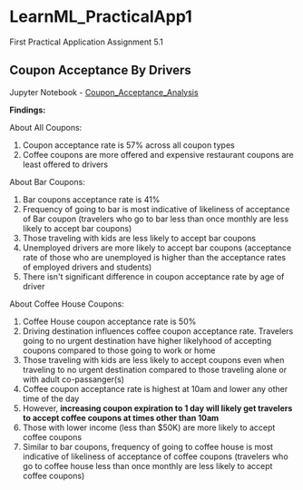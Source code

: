 # LearnML_PracticalApp1
First Practical Application Assignment 5.1
## Coupon Acceptance By Drivers 

Jupyter Notebook - [Coupon_Acceptance_Analysis](https://github.com/shruti0209/LearnML_PracticalApp1/blob/main/Coupon_Acceptance_Analysis.ipynb) 

**Findings:**

About All Coupons: 
1. Coupon acceptance rate is 57% across all coupon types
2. Coffee coupons are more offered and expensive restaurant coupons are least offered to drivers


About Bar Coupons: 
1. Bar coupons acceptance rate is 41%
2. Frequency of going to bar is most indicative of likeliness of acceptance of Bar coupon (travelers who go to bar less than once monthly are less likely to accept bar coupons) 
3. Those traveling with kids are less likely to accept bar coupons 
4. Unemployed drivers are more likely to accept bar coupons (acceptance rate of those who are unemployed is higher than the acceptance rates of employed drivers and students) 
5. There isn't significant difference in coupon acceptance rate by age of driver


About Coffee House Coupons: 
1. Coffee House coupon acceptance rate is 50%
2. Driving destination influences coffee coupon acceptance rate. Travelers going to no urgent destination have higher likelyhood of accepting coupons compared to those going to work or home
3. Those traveling with kids are less likely to accept coupons even when traveling to no urgent destination compared to those traveling alone or with adult co-passanger(s)  
4. Coffee coupon acceptance rate is highest at 10am and lower any other time of the day
5. However, **increasing coupon expiration to 1 day will likely get travelers to accept coffee coupons at times other than 10am**
6. Those with lower income (less than $50K) are more likely to accept coffee coupons
7. Similar to bar coupons, frequency of going to coffee house is most indicative of likeliness of acceptance of coffee coupons (travelers who go to coffee house less than once monthly are less likely to accept coffee coupons)


